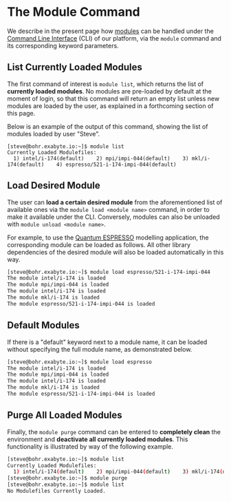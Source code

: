 # The Module Command 

We describe in the present page how [modules](../environment.md#modules) can be handled under the [Command Line Interface](../overview.md) (CLI) of our platform, via the `module` command and its corresponding keyword parameters.

## List Currently Loaded Modules

The first command of interest is `module list`, which returns the list of **currently loaded modules**. No modules are pre-loaded by default at the moment of login, so that this command will return an empty list unless new modules are loaded by the user, as explained in a forthcoming section of this page. 

Below is an example of the output of this command, showing the list of modules loaded by user "Steve".

```text
[steve@bohr.exabyte.io:~]$ module list
Currently Loaded Modulefiles:
  1) intel/i-174(default)    2) mpi/impi-044(default)    3) mkl/i-174(default)    4) espresso/521-i-174-impi-044(default)
```

## Load Desired Module

The user can **load a certain desired module** from the aforementioned list of available ones via the `module load <module name>` command, in order to make it available under the CLI. Conversely, modules can also be unloaded with `module unload <module name>`.

For example, to use the [Quantum ESPRESSO](../../software/modeling/quantum-espresso.md) modelling application, the corresponding module can be loaded as follows. All other library dependencies of the desired module will also be loaded automatically in this way.

```bash
[steve@bohr.exabyte.io:~]$ module load espresso/521-i-174-impi-044
The module intel/i-174 is loaded
The module mpi/impi-044 is loaded
The module intel/i-174 is loaded
The module mkl/i-174 is loaded
The module espresso/521-i-174-impi-044 is loaded
```

## Default Modules

If there is a "default" keyword next to a module name, it can be loaded without specifying the full module name, as demonstrated below.

```bash
[steve@bohr.exabyte.io:~]$ module load espresso
The module intel/i-174 is loaded
The module mpi/impi-044 is loaded
The module intel/i-174 is loaded
The module mkl/i-174 is loaded
The module espresso/521-i-174-impi-044 is loaded
```

## Purge All Loaded Modules

Finally, the `module purge` command can be entered to **completely clean** the environment and **deactivate all currently loaded modules**. This functionality is illustrated by way of the following example.

```bash
[steve@bohr.exabyte.io:~]$ module list
Currently Loaded Modulefiles:
  1) intel/i-174(default)    2) mpi/impi-044(default)    3) mkl/i-174(default)    4) espresso/521-i-174-impi-044(default)
[steve@bohr.exabyte.io:~]$ module purge
[steve@bohr.exabyte.io:~]$ module list
No Modulefiles Currently Loaded.
```
